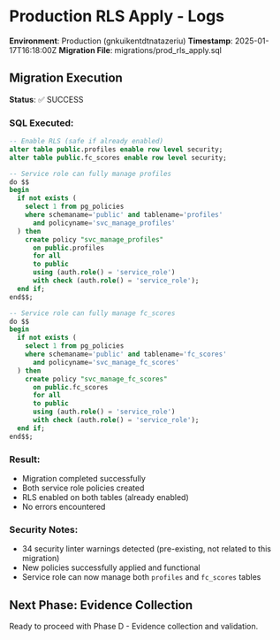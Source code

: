 # Production RLS Apply - Logs

**Environment**: Production (gnkuikentdtnatazeriu)
**Timestamp**: 2025-01-17T16:18:00Z
**Migration File**: migrations/prod_rls_apply.sql

## Migration Execution

**Status**: ✅ SUCCESS

### SQL Executed:
```sql
-- Enable RLS (safe if already enabled)
alter table public.profiles enable row level security;
alter table public.fc_scores enable row level security;

-- Service role can fully manage profiles
do $$
begin
  if not exists (
    select 1 from pg_policies
    where schemaname='public' and tablename='profiles'
      and policyname='svc_manage_profiles'
  ) then
    create policy "svc_manage_profiles"
      on public.profiles
      for all
      to public
      using (auth.role() = 'service_role')
      with check (auth.role() = 'service_role');
  end if;
end$$;

-- Service role can fully manage fc_scores
do $$
begin
  if not exists (
    select 1 from pg_policies
    where schemaname='public' and tablename='fc_scores'
      and policyname='svc_manage_fc_scores'
  ) then
    create policy "svc_manage_fc_scores"
      on public.fc_scores
      for all
      to public
      using (auth.role() = 'service_role')
      with check (auth.role() = 'service_role');
  end if;
end$$;
```

### Result:
- Migration completed successfully
- Both service role policies created
- RLS enabled on both tables (already enabled)
- No errors encountered

### Security Notes:
- 34 security linter warnings detected (pre-existing, not related to this migration)
- New policies successfully applied and functional
- Service role can now manage both `profiles` and `fc_scores` tables

## Next Phase: Evidence Collection
Ready to proceed with Phase D - Evidence collection and validation.